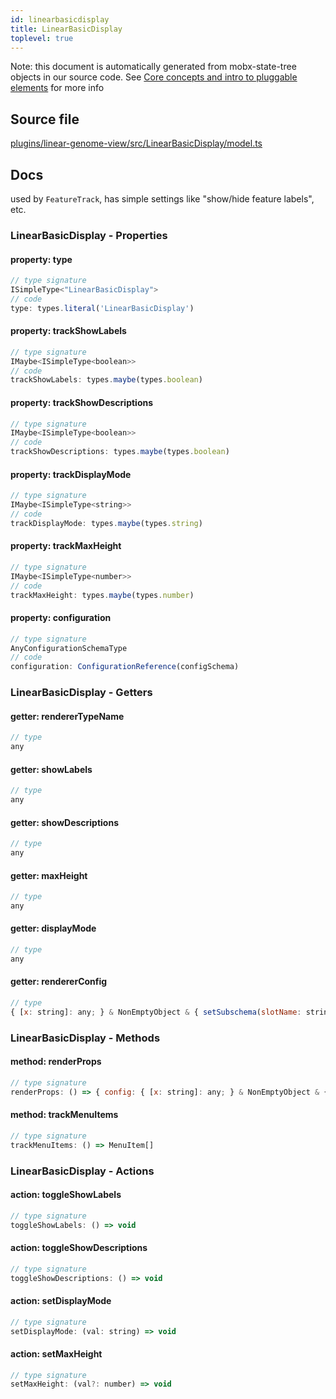 ```yaml
---
id: linearbasicdisplay
title: LinearBasicDisplay
toplevel: true
---
```



Note: this document is automatically generated from mobx-state-tree objects in
our source code. See [Core concepts and intro to pluggable
elements](/docs/developer_guide/) for more info



## Source file

[plugins/linear-genome-view/src/LinearBasicDisplay/model.ts](https://github.com/GMOD/jbrowse-components/blob/main/plugins/linear-genome-view/src/LinearBasicDisplay/model.ts)


## Docs


used by `FeatureTrack`, has simple settings like "show/hide feature labels",
etc.



### LinearBasicDisplay - Properties
#### property: type



```js
// type signature
ISimpleType<"LinearBasicDisplay">
// code
type: types.literal('LinearBasicDisplay')
```

#### property: trackShowLabels



```js
// type signature
IMaybe<ISimpleType<boolean>>
// code
trackShowLabels: types.maybe(types.boolean)
```

#### property: trackShowDescriptions



```js
// type signature
IMaybe<ISimpleType<boolean>>
// code
trackShowDescriptions: types.maybe(types.boolean)
```

#### property: trackDisplayMode



```js
// type signature
IMaybe<ISimpleType<string>>
// code
trackDisplayMode: types.maybe(types.string)
```

#### property: trackMaxHeight



```js
// type signature
IMaybe<ISimpleType<number>>
// code
trackMaxHeight: types.maybe(types.number)
```

#### property: configuration



```js
// type signature
AnyConfigurationSchemaType
// code
configuration: ConfigurationReference(configSchema)
```


### LinearBasicDisplay - Getters
#### getter: rendererTypeName



```js
// type
any
```

#### getter: showLabels



```js
// type
any
```

#### getter: showDescriptions



```js
// type
any
```

#### getter: maxHeight



```js
// type
any
```

#### getter: displayMode



```js
// type
any
```

#### getter: rendererConfig



```js
// type
{ [x: string]: any; } & NonEmptyObject & { setSubschema(slotName: string, data: unknown): any; } & IStateTreeNode<AnyConfigurationSchemaType>
```


### LinearBasicDisplay - Methods
#### method: renderProps



```js
// type signature
renderProps: () => { config: { [x: string]: any; } & NonEmptyObject & { setSubschema(slotName: string, data: unknown): any; } & IStateTreeNode<AnyConfigurationSchemaType>; }
```

#### method: trackMenuItems



```js
// type signature
trackMenuItems: () => MenuItem[]
```


### LinearBasicDisplay - Actions
#### action: toggleShowLabels



```js
// type signature
toggleShowLabels: () => void
```

#### action: toggleShowDescriptions



```js
// type signature
toggleShowDescriptions: () => void
```

#### action: setDisplayMode



```js
// type signature
setDisplayMode: (val: string) => void
```

#### action: setMaxHeight



```js
// type signature
setMaxHeight: (val?: number) => void
```


